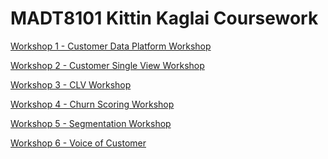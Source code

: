 # MADT8101 Kittin Kaglai Coursework

[Workshop 1 - Customer Data Platform Workshop](https://www.klook.com/th/activity/46604-universal-studios-japan-e-ticket-osaka-qr-code-direct-entry/?spm=Home.Popular%3Aany%3A%3APopularActivities%3ACard_LIST&clickId=1b43082dd5](https://github.com/rindfleisch/MADT8101_Customer_analytics/tree/main/Workshop%201%20Customer%20Data%20Platform(CDP))https://github.com/rindfleisch/MADT8101_Customer_analytics/tree/main/Workshop%201%20Customer%20Data%20Platform(CDP))

[Workshop 2 - Customer Single View Workshop](https://github.com/rindfleisch/MADT8101_Customer_analytics/tree/main/Workshop%202%20Customer%20Single%20View)

[Workshop 3 - CLV Workshop](https://github.com/rindfleisch/MADT8101_Customer_analytics/tree/main/Workshop%203%20Customer%20Lifetime%20Value(CLV)) 

[Workshop 4 - Churn Scoring Workshop](https://github.com/rindfleisch/MADT8101_Customer_analytics/tree/main/Workshop%204%20Churn%20Prediction)

[Workshop 5 - Segmentation Workshop](https://github.com/rindfleisch/MADT8101_Customer_analytics/tree/main/Workshop%205%20Customer%20Segmentation) 

[Workshop 6 - Voice of Customer](https://github.com/rindfleisch/MADT8101_Customer_analytics/tree/main/Workshop%206%20Voice%20of%20Customer)
